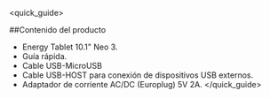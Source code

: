 <quick_guide> 

##Contenido del producto

* Energy Tablet 10.1" Neo 3. 
* Guía rápida.
* Cable USB-MicroUSB
* Cable USB-HOST para conexión de dispositivos USB externos.
* Adaptador de corriente AC/DC (Europlug) 5V 2A.
</quick_guide>

